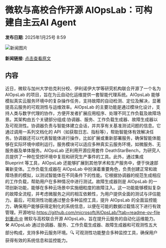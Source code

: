 # ​微软与高校合作开源 AIOpsLab：可构建自主云AI Agent

**发布日期**: 2025年1月25号 8:59

![新闻图片](https://upload.chinaz.com/2025/0125/6387339238855571368590522.png)

**新闻链接**: [点击查看原文](https://www.aibase.com/zh/news/15002)

## 内容

近日，微软与加州大学伯克利分校、伊利诺伊大学等研究机构联合开源了一个名为 AIOpsLab 的项目，旨在为云自动化运维提供一套智能代理系统。AIOpsLab 能够模拟真实云服务环境中的复杂操作任务，支持故障的自动检测、定位及解决，显著提高云服务的可观测性与运维效率。AIOpsLab 的主要功能是通过模块化设计，支持人类与数字代理的协作，方便开发者扩展应用程序、处理不同工作负载及故障场景。其架构由五个关键部分组成:协调器、服务、工作负载生成器、故障生成器以及可观测性。协调器负责与智能体建立会话，并共享有关基准测试问题的信息。它通过调用一系列文档化的 API（如获取日志、指标等），帮助智能体有效解决任务。协调器还可以代表智能体进行操作，比如扩展或重新部署服务，确保智能体能够在实际环境中顺利运行。服务模块可以适应多种真实云服务环境，如微服务、无服务器及单体服务。AIOpsLab 还利用开源应用套件 DeathStarBench，为研究人员提供了一种在受控环境中复现和研究生产事件的工具。此外，通过集成 Blueprint 等工具，AIOpsLab 还能够扩展到其他学术和生产服务中，便于快速部署新变体。工作负载生成器在 AIOpsLab 中扮演着重要角色，负责创建正常和故障场景的模拟，以测试智能体在不同条件下的性能。它根据协调器的规范生成相应的工作负载，帮助用户在多种情况中进行测试。故障生成器则是 AIOpsLab 的一项创新功能，能够在多种云场景中实施细粒度的故障注入。这一功能能够模拟复杂的故障全流程，并考虑微服务之间的相互依赖性，为用户提供全面的测试与评估能力。最后，可观测性功能通过整合多种监控工具，提升 AIOpsLab 的全面监控能力，确保用户能够获得定制化的系统信息，以便在可能的数据过载情况下进行有效管理。开源地址:https://github.com/microsoft/AIOpsLab/?tab=readme-ov-file划重点:🌐 微软与高校联合开源 AIOpsLab，旨在提升云服务的自动化运维能力。🛠️ AIOpsLab 通过协调器、服务、工作负载生成器、故障生成器和可观测性五大部分构成，支持多种云服务环境。🔍 可观测性功能整合多种监控工具，确保用户获得有效的系统信息和监控能力。
